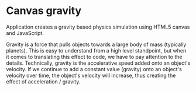 # Canvas gravity

Application creates a gravity based physics simulation using HTML5 canvas and JavaScript.

Gravity is a force that pulls objects towards a large body of mass (typically planets). This is easy to understand from a high level standpoint, but when it comes to translating this effect to code, we have to pay attention to the details. Technically, gravity is the accelerative speed added onto an object's velocity. If we continue to add a constant value (gravity) onto an object's velocity over time, the object's velocity will increase, thus creating the effect of acceleration / gravity.

